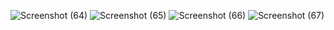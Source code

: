 ![Screenshot (64)](https://github.com/user-attachments/assets/a0087e47-fffa-4902-bc0b-138b923dc3d4)
![Screenshot (65)](https://github.com/user-attachments/assets/a25303ef-2b2b-4b3f-ae35-5545b170139f)
![Screenshot (66)](https://github.com/user-attachments/assets/19e0cc60-f7fd-449d-b49c-3f24a0382f5b)
![Screenshot (67)](https://github.com/user-attachments/assets/f744bcf9-b0b9-4b7c-a8bc-8a4c8b44e230)
